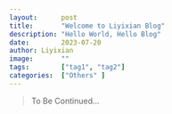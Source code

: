 ```yaml
---
layout:      post
title:       "Welcome to Liyixian Blog"
description: "Hello World, Hello Blog"
date:        2023-07-20
author: Liyixian
image:       ""
tags:        ["tag1", "tag2"]
categories:  ["Others" ]
---
```


> To Be Continued...

